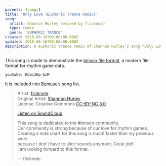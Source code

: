 ```yaml
---
parents: [songs]
title: 'Only Love (Euphoric Trance Remix)'
song:
  artist: Shannon Hurley remixed by flicknote
  type: remix
  genre: 'EUPHORIC TRANCE'
created: 2015-08-16T00:00:00.000Z
updated: 2015-08-16T00:00:00.000Z
description: A euphoric trance remix of Shannon Hurley’s song “Only Love”
---
```


This song is made to demonstrate the [bmson file format](https://bmson.nekokan.dyndns.info/),
a modern file format for rhythm game data.

`youtube: KUoi1Hp-bzM`

It is included into [Bemuse](/p/bemuse/)’s song list.

> Artist: [flicknote](https://soundcloud.com/o_ooooo) \
> Original Artist: [Shannon Hurley](http://www.shannonhurley.com/) \
> License: Creative Commons [CC-BY-NC 3.0](http://creativecommons.org/licenses/by-nc/3.0/)
>
> [Listen on SoundCloud](https://soundcloud.com/o_ooooo/only-love)
>
> This song is dedicated to the #bmson community. \
> Our community is strong because of our love for rhythm games. \
> Creating a note chart for this song is much faster than my previous work \
> because I don't have to slice sounds anymore. Great job! \
> I am looking forward to this format.
>
> — flicknote
